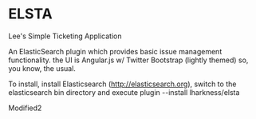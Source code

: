 ELSTA
=====

Lee's Simple Ticketing Application

An ElasticSearch plugin which provides basic issue management functionality.  the UI is Angular.js w/ Twitter Bootstrap (lightly themed) so, you know, the usual.

To install, install Elasticsearch (http://elasticsearch.org), switch to the elasticsearch bin directory and execute plugin --install lharkness/elsta

Modified2
